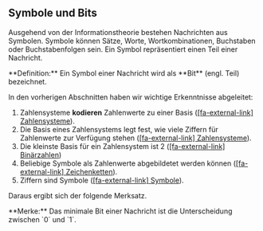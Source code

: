 ## Symbole und Bits

Ausgehend von der Informationstheorie bestehen Nachrichten aus Symbolen. Symbole können Sätze, Worte, Wortkombinationen, Buchstaben oder Buchstabenfolgen sein. Ein Symbol repräsentiert einen Teil einer Nachricht.

<p class="alert alert-primary" markdown="1">
**Definition:** Ein Symbol einer Nachricht wird als **Bit** (engl. Teil) bezeichnet. 
</p>

In den vorherigen Abschnitten haben wir wichtige Erkenntnisse abgeleitet: 

1.  Zahlensysteme **kodieren** Zahlenwerte zu einer Basis ([[fa-external-link] Zahlensysteme]()). 
2. Die Basis eines Zahlensystems legt fest, wie viele Ziffern für Zahlenwerte zur Verfügung stehen ([[fa-external-link] Zahlensysteme]()). 
3. Die kleinste Basis für ein Zahlensystem ist 2 ([[fa-external-link] Binärzahlen]()) 
4. Beliebige Symbole als Zahlenwerte abgebildetet werden können ([[fa-external-link] Zeichenketten]()). 
5. Ziffern sind Symbole ([[fa-external-link] Symbole]()). 

Daraus ergibt sich der folgende Merksatz. 

<p class="alert alert-success" markdown="1">
**Merke:** Das minimale Bit einer Nachricht ist die Unterscheidung zwischen `0` und `1`.
</p>
